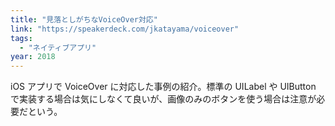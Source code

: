 ```yaml
---
title: "見落としがちなVoiceOver対応"
link: "https://speakerdeck.com/jkatayama/voiceover"
tags:
  - "ネイティブアプリ"
year: 2018
---
```


iOS アプリで VoiceOver に対応した事例の紹介。標準の UILabel や UIButton で実装する場合は気にしなくて良いが、画像のみのボタンを使う場合は注意が必要だという。
